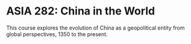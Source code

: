 # ASIA 282: China in the World

This course explores the evolution of China as a geopolitical entity from global perspectives, 1350 to the present.
